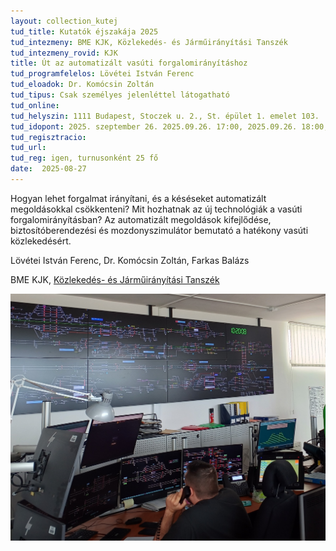 ```yaml
---
layout: collection_kutej
tud_title: Kutatók éjszakája 2025
tud_intezmeny: BME KJK, Közlekedés- és Járműirányítási Tanszék
tud_intezmeny_rovid: KJK
title: Út az automatizált vasúti forgalomirányításhoz
tud_programfelelos: Lövétei István Ferenc
tud_eloadok: Dr. Komócsin Zoltán
tud_tipus: Csak személyes jelenléttel látogatható
tud_online: 
tud_helyszin: 1111 Budapest, Stoczek u. 2., St. épület 1. emelet 103.
tud_idopont: 2025. szeptember 26. 2025.09.26. 17:00, 2025.09.26. 18:00, 2025.09.26. 19:00, 2025.09.26. 20:00
tud_regisztracio: 
tud_url: 
tud_reg: igen, turnusonként 25 fő
date:  2025-08-27
---
```


Hogyan lehet forgalmat irányítani, és a késéseket automatizált megoldásokkal csökkenteni? Mit hozhatnak az új technológiák a vasúti forgalomirányításban? 
Az automatizált megoldások kifejlődése, biztosítóberendezési és mozdonyszimulátor bemutató a hatékony vasúti közlekedésért.

Lövétei István Ferenc, Dr. Komócsin Zoltán, Farkas Balázs

BME KJK, [Közlekedés- és Járműirányítási Tanszék](https://kjit.bme.hu/index.php/hu/)

![Út az automatizált vasúti forgalomirányításhoz](../2025/images/ut-az-automatizalt-vasuti-forgalomiranyitashoz.jpg)

